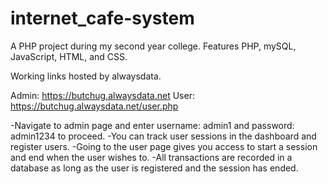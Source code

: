 # internet_cafe-system
A PHP project during my second year college. Features PHP, mySQL, JavaScript, HTML, and CSS.

Working links hosted by alwaysdata.

Admin: https://butchug.alwaysdata.net
User:  https://butchug.alwaysdata.net/user.php

-Navigate to admin page and enter username: admin1 and password: admin1234 to proceed.
-You can track user sessions in the dashboard and register users.
-Going to the user page gives you access to start a session and end when the user wishes to.
-All transactions are recorded in a database as long as the user is registered and the session has ended.
